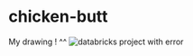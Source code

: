 # chicken-butt
My drawing ! ^^
![databricks project with error](<img width="1024" height="876" alt="Screenshot 2025-08-03 104229" src="https://github.com/user-attachments/assets/2c74cb7a-992b-4869-b0b2-8ebc5a205626" />)
